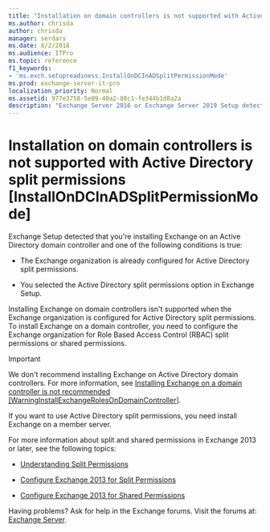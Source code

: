 ```yaml
---
title: "Installation on domain controllers is not supported with Active Directory split permissions [InstallOnDCInADSplitPermissionMode]"
ms.author: chrisda
author: chrisda
manager: serdars
ms.date: 8/2/2018
ms.audience: ITPro
ms.topic: reference
f1_keywords:
- 'ms.exch.setupreadiness.InstallOnDCInADSplitPermissionMode'
ms.prod: exchange-server-it-pro
localization_priority: Normal
ms.assetid: 977e3758-5e09-40a2-80c1-fe344b1d8a2a
description: "Exchange Server 2016 or Exchange Server 2019 Setup detected that you're installing Exchange on a domain controller in an Active Directory split permissions organization."
---
```


# Installation on domain controllers is not supported with Active Directory split permissions [InstallOnDCInADSplitPermissionMode]

Exchange Setup detected that you're installing Exchange on an Active Directory domain controller and one of the following conditions is true:
  
- The Exchange organization is already configured for Active Directory split permissions.
    
- You selected the Active Directory split permissions option in Exchange Setup.
    
Installing Exchange on domain controllers isn't supported when the Exchange organization is configured for Active Directory split permissions. To install Exchange on a domain controller, you need to configure the Exchange organization for Role Based Access Control (RBAC) split permissions or shared permissions.
  
> [!IMPORTANT]
> We don't recommend installing Exchange on Active Directory domain controllers. For more information, see [Installing Exchange on a domain controller is not recommended [WarningInstallExchangeRolesOnDomainController]](ms-exch-setupreadiness-warninginstallexchangerolesondomaincontroller.md).
  
If you want to use Active Directory split permissions, you need install Exchange on a member server.
  
For more information about split and shared permissions in Exchange 2013 or later, see the following topics:
  
- [Understanding Split Permissions](https://technet.microsoft.com/library/dd638106(v=exchg.150).aspx)
  
- [Configure Exchange 2013 for Split Permissions](https://technet.microsoft.com/library/dd638155(v=exchg.150).aspx)
  
- [Configure Exchange 2013 for Shared Permissions](https://technet.microsoft.com/library/dd638146(v=exchg.150).aspx)
  
Having problems? Ask for help in the Exchange forums. Visit the forums at: [Exchange Server](https://go.microsoft.com/fwlink/p/?linkId=60612).
